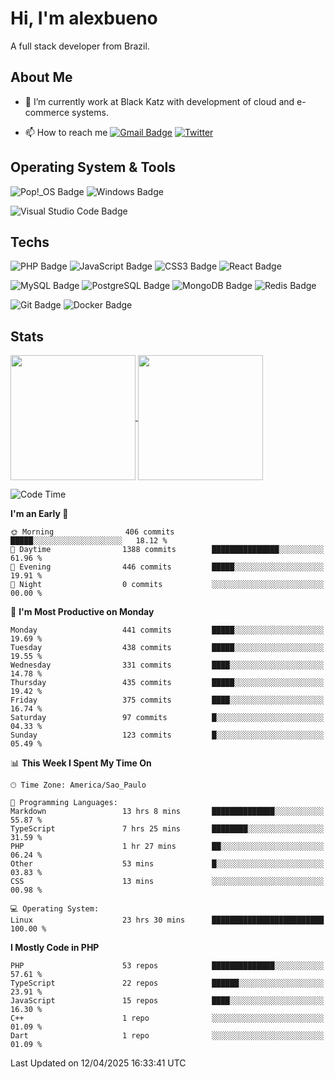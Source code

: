 # Hi, I'm alexbueno

A full stack developer from Brazil.

## About Me

- 🌱 I’m currently work at Black Katz with development of cloud and e-commerce systems.

- 📫 How to reach me [![Gmail Badge](https://img.shields.io/badge/-gmail-c14438?style=for-the-badge&logo=Gmail&logoColor=ffffff)](mailto:alexsandrofbueno@gmail.com) [![Twitter](https://img.shields.io/badge/twitter-1DA1F2.svg?style=for-the-badge&logo=twitter&logoColor=ffffff)](https://twitter.com/Alex_Bueno_7)

## Operating System & Tools

![Pop!_OS Badge](https://img.shields.io/badge/Pop!__OS-48B9C7?logo=popos&logoColor=fff&style=flat)
![Windows Badge](https://img.shields.io/badge/Windows-0078D6?logo=windows&logoColor=fff&style=flat)

![Visual Studio Code Badge](https://img.shields.io/badge/Visual%20Studio%20Code-007ACC?logo=visualstudiocode&logoColor=fff&style=flat)

## Techs

![PHP Badge](https://img.shields.io/badge/PHP-777BB4?logo=php&logoColor=fff&style=flat)
![JavaScript Badge](https://img.shields.io/badge/JavaScript-F7DF1E?logo=javascript&logoColor=000&style=flat)
![CSS3 Badge](https://img.shields.io/badge/CSS3-1572B6?logo=css3&logoColor=fff&style=flat)
![React Badge](https://img.shields.io/badge/React-61DAFB?logo=react&logoColor=000&style=flat)

![MySQL Badge](https://img.shields.io/badge/MySQL-4479A1?logo=mysql&logoColor=fff&style=flat)
![PostgreSQL Badge](https://img.shields.io/badge/PostgreSQL-4169E1?logo=postgresql&logoColor=fff&style=flat)
![MongoDB Badge](https://img.shields.io/badge/MongoDB-47A248?logo=mongodb&logoColor=fff&style=flat)
![Redis Badge](https://img.shields.io/badge/Redis-DC382D?logo=redis&logoColor=fff&style=flat)

![Git Badge](https://img.shields.io/badge/Git-F05032?logo=git&logoColor=fff&style=flat)
![Docker Badge](https://img.shields.io/badge/Docker-2496ED?logo=docker&logoColor=fff&style=flat)


## Stats

<a href="https://github.com/anuraghazra/github-readme-stats">
  <img height=200 align="center" src="https://github-readme-stats.vercel.app/api?username=alexbueno7&theme=dark" />
</a>
<a href="https://github.com/anuraghazra/convoychat">
  <img height=200 align="center" src="https://github-readme-stats.vercel.app/api/top-langs?username=alexbueno7&layout=compact&langs_count=8&card_width=320&theme=dark" />
</a>

<!--START_SECTION:waka-->
![Code Time](http://img.shields.io/badge/Code%20Time-1%2C440%20hrs%2058%20mins-blue)

**I'm an Early 🐤** 

```text
🌞 Morning                406 commits         █████░░░░░░░░░░░░░░░░░░░░   18.12 % 
🌆 Daytime                1388 commits        ███████████████░░░░░░░░░░   61.96 % 
🌃 Evening                446 commits         █████░░░░░░░░░░░░░░░░░░░░   19.91 % 
🌙 Night                  0 commits           ░░░░░░░░░░░░░░░░░░░░░░░░░   00.00 % 
```
📅 **I'm Most Productive on Monday** 

```text
Monday                   441 commits         █████░░░░░░░░░░░░░░░░░░░░   19.69 % 
Tuesday                  438 commits         █████░░░░░░░░░░░░░░░░░░░░   19.55 % 
Wednesday                331 commits         ████░░░░░░░░░░░░░░░░░░░░░   14.78 % 
Thursday                 435 commits         █████░░░░░░░░░░░░░░░░░░░░   19.42 % 
Friday                   375 commits         ████░░░░░░░░░░░░░░░░░░░░░   16.74 % 
Saturday                 97 commits          █░░░░░░░░░░░░░░░░░░░░░░░░   04.33 % 
Sunday                   123 commits         █░░░░░░░░░░░░░░░░░░░░░░░░   05.49 % 
```


📊 **This Week I Spent My Time On** 

```text
🕑︎ Time Zone: America/Sao_Paulo

💬 Programming Languages: 
Markdown                 13 hrs 8 mins       ██████████████░░░░░░░░░░░   55.87 % 
TypeScript               7 hrs 25 mins       ████████░░░░░░░░░░░░░░░░░   31.59 % 
PHP                      1 hr 27 mins        ██░░░░░░░░░░░░░░░░░░░░░░░   06.24 % 
Other                    53 mins             █░░░░░░░░░░░░░░░░░░░░░░░░   03.83 % 
CSS                      13 mins             ░░░░░░░░░░░░░░░░░░░░░░░░░   00.98 % 

💻 Operating System: 
Linux                    23 hrs 30 mins      █████████████████████████   100.00 % 
```

**I Mostly Code in PHP** 

```text
PHP                      53 repos            ██████████████░░░░░░░░░░░   57.61 % 
TypeScript               22 repos            ██████░░░░░░░░░░░░░░░░░░░   23.91 % 
JavaScript               15 repos            ████░░░░░░░░░░░░░░░░░░░░░   16.30 % 
C++                      1 repo              ░░░░░░░░░░░░░░░░░░░░░░░░░   01.09 % 
Dart                     1 repo              ░░░░░░░░░░░░░░░░░░░░░░░░░   01.09 % 
```




 Last Updated on 12/04/2025 16:33:41 UTC
<!--END_SECTION:waka-->
